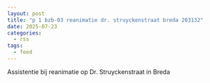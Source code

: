 ```yaml
---
layout: post
title: "p 1 bzb-03 reanimatie dr. struyckenstraat breda 203132"
date: 2025-07-23
categories: 
  - rss
tags: 
  - feed
---
```


Assistentie bij reanimatie op Dr. Struyckenstraat in Breda
